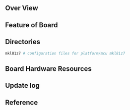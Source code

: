 ## Over View

## Feature of Board

## Directories

```sh
mkl81z7 # configuration files for platform/mcu mkl81z7
```

## Board Hardware Resources

## Update log

## Reference
